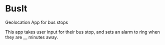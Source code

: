 # BusIt
Geolocation App for bus stops

This app takes user input for their bus stop, and sets an alarm to ring when they are __ minutes away.
